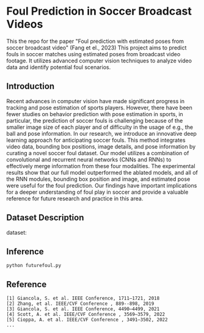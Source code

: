 # Foul Prediction in Soccer Broadcast Videos
This the repo for the paper "Foul prediction with estimated poses from soccer broadcast video" (Fang et el., 2023)
This project aims to predict fouls in soccer matches using estimated poses from broadcast video footage. It utilizes advanced computer vision techniques to analyze video data and identify potential foul scenarios.

## Introduction
Recent advances in computer vision have made significant progress in tracking
and pose estimation of sports players. However, there have been fewer studies on
behavior prediction with pose estimation in sports, in particular, the prediction
of soccer fouls is challenging because of the smaller image size of each player and
of difficulty in the usage of e.g., the ball and pose information. In our research,
we introduce an innovative deep learning approach for anticipating soccer fouls.
This method integrates video data, bounding box positions, image details, and
pose information by curating a novel soccer foul dataset. Our model utilizes a
combination of convolutional and recurrent neural networks (CNNs and RNNs)
to effectively merge information from these four modalities. The experimental
results show that our full model outperformed the ablated models, and all of the
RNN modules, bounding box position and image, and estimated pose were useful
for the foul prediction. Our findings have important implications for a deeper
understanding of foul play in soccer and provide a valuable reference for future
research and practice in this area.

## Dataset Description
dataset: 
## Inference
```
python futurefoul.py
```
## Reference
```
[1] Giancola, S. et al. IEEE Conference, 1711–1721, 2018 
[2] Zhang, et al. IEEE/CVF Conference , 889--898, 2019
[3] Giancola, S. et al. IEEE Conference, 4490–4499, 2021 
[4] Scott, A. et al. IEEE/CVF Conference , 3569–3579, 2022
[5] Cioppa, A. et al. IEEE/CVF Conference , 3491–3502, 2022
...
```

